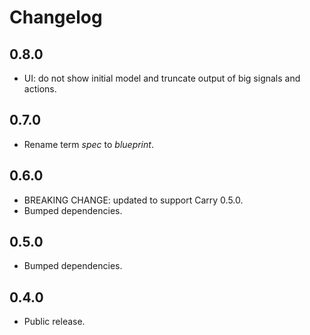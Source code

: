 # Changelog

## 0.8.0

- UI: do not show initial model and truncate output of big signals and actions.

## 0.7.0

- Rename term *spec* to *blueprint*.

## 0.6.0

- BREAKING CHANGE: updated to support Carry 0.5.0.
- Bumped dependencies.

## 0.5.0

- Bumped dependencies.

## 0.4.0

- Public release.